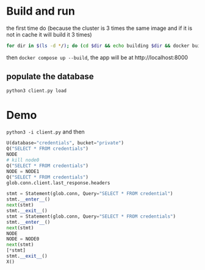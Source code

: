 # Build and run

the first time do (because the cluster is 3 times the same image and if it is not in cache it will build it 3 times)
```sh
for dir in $(ls -d */); do (cd $dir && echo building $dir && docker build .); done
```

then `docker compose up --build`, the app will be at http://localhost:8000

## populate the database

```sh
python3 client.py load
```

# Demo

`python3 -i client.py` and then
```py
U(database="credentials", bucket="private")
Q("SELECT * FROM credentials")
NODE
# kill node0
Q("SELECT * FROM credentials")
NODE = NODE1
Q("SELECT * FROM credentials")
glob.conn.client.last_response.headers

stmt = Statement(glob.conn, Query="SELECT * FROM credential")
stmt.__enter__()
next(stmt)
stmt.__exit__()
stmt = Statement(glob.conn, Query="SELECT * FROM credentials")
stmt.__enter__()
next(stmt)
NODE
NODE = NODE0
next(stmt)
[*stmt]
stmt.__exit__()
X()
```

